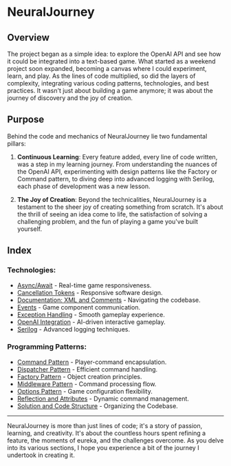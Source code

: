 # NeuralJourney

## Overview

The project began as a simple idea: to explore the OpenAI API and see how it could be integrated into a text-based game. What started as a weekend project soon expanded, becoming a canvas where I could experiment, learn, and play. As the lines of code multiplied, so did the layers of complexity, integrating various coding patterns, technologies, and best practices. It wasn't just about building a game anymore; it was about the journey of discovery and the joy of creation.

## Purpose

Behind the code and mechanics of NeuralJourney lie two fundamental pillars:

1. **Continuous Learning**: Every feature added, every line of code written, was a step in my learning journey. From understanding the nuances of the OpenAI API, experimenting with design patterns like the Factory or Command pattern, to diving deep into advanced logging with Serilog, each phase of development was a new lesson.

2. **The Joy of Creation**: Beyond the technicalities, NeuralJourney is a testament to the sheer joy of creating something from scratch. It's about the thrill of seeing an idea come to life, the satisfaction of solving a challenging problem, and the fun of playing a game you've built yourself.

## Index

### Technologies:

- [Async/Await](./Documentation/Asynchronous_Programming.md) - Real-time game responsiveness.
- [Cancellation Tokens](./Documentation/Cancellation_Tokens.md) - Responsive software design.
- [Documentation: XML and Comments](./Documentation/XML_and_In-line_Documentation.md) - Navigating the codebase.
- [Events](./Documentation/Events.md) - Game component communication.
- [Exception Handling](./Documentation/Exception_Handling.md) - Smooth gameplay experience.
- [OpenAI Integration](./Documentation/OpenAI.md) - AI-driven interactive gameplay.
- [Serilog](./Documentation/Serilog.md) - Advanced logging techniques.

### Programming Patterns:

- [Command Pattern](./Documentation/Command_Pattern.md) - Player-command encapsulation.
- [Dispatcher Pattern](./Documentation/Dispatcher_Pattern.md) - Efficient command handling.
- [Factory Pattern](./Documentation/Factory_Pattern.md) - Object creation principles.
- [Middleware Pattern](./Documentation/Middleware_Pattern.md) - Command processing flow.
- [Options Pattern](./Documentation/Options_Pattern.md) - Game configuration flexibility.
- [Reflection and Attributes](./Documentation/Reflection_and_Attributes.md) - Dynamic command management.
- [Solution and Code Structure](./Documentation/Code_Structure.md) - Organizing the Codebase.

---

NeuralJourney is more than just lines of code; it's a story of passion, learning, and creativity. It's about the countless hours spent refining a feature, the moments of eureka, and the challenges overcome. As you delve into its various sections, I hope you experience a bit of the journey I undertook in creating it.

